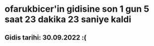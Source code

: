 # ofarukbicer'in gidisine son 1 gun 5 saat 23 dakika 23 saniye kaldi

## Gidis tarihi: 30.09.2022 :(